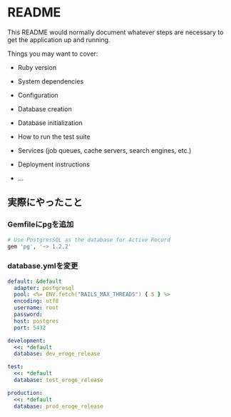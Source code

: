 # README

This README would normally document whatever steps are necessary to get the
application up and running.

Things you may want to cover:

* Ruby version

* System dependencies

* Configuration

* Database creation

* Database initialization

* How to run the test suite

* Services (job queues, cache servers, search engines, etc.)

* Deployment instructions

* ...

## 実際にやったこと

### Gemfileにpgを追加

```ruby
# Use PostgresSQL as the database for Active Record
gem 'pg', '~> 1.2.2'
```

### database.ymlを変更

```yml
default: &default
  adapter: postgresql
  pool: <%= ENV.fetch("RAILS_MAX_THREADS") { 5 } %>
  encoding: utf8
  username: root
  password:
  host: postgres
  port: 5432

development:
  <<: *default
  database: dev_eroge_release

test:
  <<: *default
  database: test_eroge_release

production:
  <<: *default
  database: prod_eroge_release
```
 